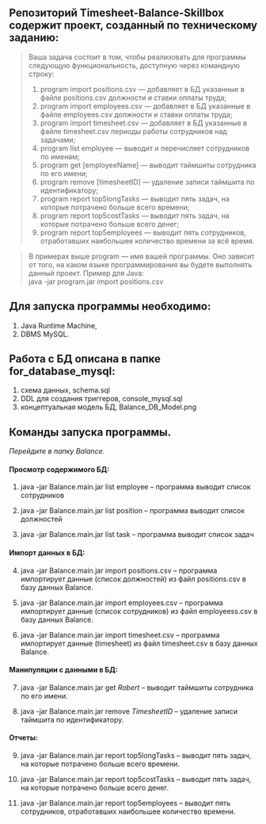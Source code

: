 ## Репозиторий Timesheet-Balance-Skillbox содержит проект, созданный по техническому заданию:
> Ваша задача состоит в том, чтобы реализовать для программы следующую функциональность, доступную через командную строку:
> 1) program import positions.csv — добавляет в БД указанные в файле positions.csv должности и ставки оплаты труда;
> 2) program import employees.csv — добавляет в БД указанные в файле employees.csv должности и ставки оплаты труда;
> 3) program import timesheet.csv — добавляет в БД указанные в файле timesheet.csv периоды работы сотрудников над задачами;
> 4) program list employee — выводит и перечисляет сотрудников по именам;
> 5) program get [employeeName] — выводит таймшиты сотрудника по его имени;
> 6) program remove [timesheetID] — удаление записи таймшита по идентификатору;
> 7) program report top5longTasks — выводит пять задач, на которые потрачено больше всего времени;
> 8) program report top5costTasks — выводит пять задач, на которые потрачено больше всего денег;
> 9) program report top5employees — выводит пять сотрудников, отработавших наибольшее количество времени за всё время.

>В примерах выше program — имя вашей программы. Оно зависит от того, на каком языке программирования вы будете выполнять данный проект. Пример для Java:\
>java -jar program.jar import positions.csv


## Для запуска программы необходимо:
1. Java Runtime Machine,
2. DBMS MySQL.

## Работа с БД описана в папке for_database_mysql:
1. схема данных, schema.sql
2. DDL для создания триггеров, console_mysql.sql 
3. концептуальная модель БД, Balance_DB_Model.png

## Команды запуска программы.
*Перейдите в папку Balance.*

#### Просмотр содержимого БД:

1. java -jar Balance.main.jar list employee
– программа выводит список сотрудников

2. java -jar Balance.main.jar list position
– программа выводит список должностей

3. java -jar Balance.main.jar list task
– программа выводит список задач

#### Импорт данных в БД:

4. java -jar Balance.main.jar import positions.csv
– программа импортирует данные (список должностей) из файл positions.csv в базу данных Balance.

5. java -jar Balance.main.jar import employees.csv
– программа импортирует данные (список сотрудников) из файл employeess.csv в базу данных Balance.

6. java -jar Balance.main.jar import timesheet.csv
– программа импортирует данные (timesheet) из файл timesheet.csv в базу данных Balance.

#### Манипуляции с данными в БД:

7. java -jar Balance.main.jar get *Robert*
– выводит таймшиты сотрудника по его имени.

8. java -jar Balance.main.jar remove *TimesheetID* 
– удаление записи таймшита по идентификатору.

#### Отчеты:

9. java -jar Balance.main.jar report top5longTasks
– выводит пять задач, на которые потрачено больше всего времени.

10. java -jar Balance.main.jar report top5costTasks
– выводит пять задач, на которые потрачено больше всего денег.

11. java -jar Balance.main.jar report top5employees
– выводит пять сотрудников, отработавших наибольшее количество времени.
